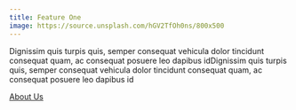 ```yaml
---
title: Feature One
image: https://source.unsplash.com/hGV2TfOh0ns/800x500
---
```


Dignissim quis turpis quis, semper consequat vehicula dolor tincidunt consequat quam, ac consequat posuere leo dapibus idDignissim quis turpis quis, semper consequat vehicula dolor tincidunt consequat quam, ac consequat posuere leo dapibus id

<a class="uk-button uk-button-default" href="/mission/">About Us</a>
